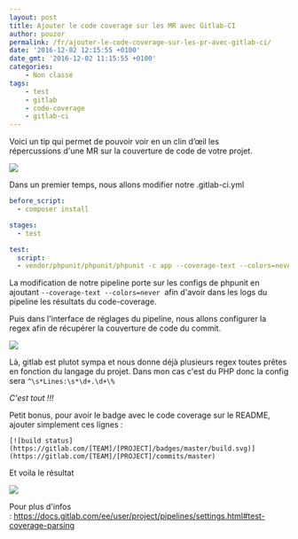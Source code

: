 ```yaml
---
layout: post
title: Ajouter le code coverage sur les MR avec Gitlab-CI
author: pouzor
permalink: /fr/ajouter-le-code-coverage-sur-les-pr-avec-gitlab-ci/
date: '2016-12-02 12:15:55 +0100'
date_gmt: '2016-12-02 11:15:55 +0100'
categories:
    - Non classé
tags:
    - test
    - gitlab
    - code-coverage
    - gitlab-ci
---
```



Voici un tip qui permet de pouvoir voir en un clin d’œil les répercussions d'une MR sur la couverture de code de votre projet.

<img src="../../assets/2016-12-02-gitlab-ci/gitlab-ci-code-coverage-1.png" />

Dans un premier temps, nous allons modifier notre .gitlab-ci.yml

```yaml
before_script:
  - composer install

stages:
  - test

test:
  script:
  - vendor/phpunit/phpunit/phpunit -c app --coverage-text --colors=never
```

La modification de notre pipeline porte sur les configs de phpunit en ajoutant ```--coverage-text --colors=never```  afin d'avoir dans les logs du pipeline les résultats du code-coverage.

Puis dans l'interface de réglages du pipeline, nous allons configurer la regex afin de récupérer la couverture de code du commit.

<img src="../../assets/2016-12-02-gitlab-ci/gitlab-ci-code-coverage-2.png" />

Là, gitlab est plutot sympa et nous donne déjà plusieurs regex toutes prêtes en fonction du langage du projet. Dans mon cas c'est du PHP donc la config sera ```^\s*Lines:\s*\d+.\d+\%```

*C'est tout !!!*

Petit bonus, pour avoir le badge avec le code coverage sur le README, ajouter simplement ces lignes :

```[![build status](https://gitlab.com/[TEAM]/[PROJECT]/badges/master/build.svg)](https://gitlab.com/[TEAM]/[PROJECT]/commits/master)```

Et voila le résultat


<img src="../../assets/2016-12-02-gitlab-ci/gitlab-ci-code-coverage-3.png" />

Pour plus d'infos : <a href="https://docs.gitlab.com/ee/user/project/pipelines/settings.html#test-coverage-parsing">https://docs.gitlab.com/ee/user/project/pipelines/settings.html#test-coverage-parsing</a>
